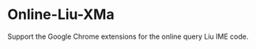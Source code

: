 Online-Liu-XMa
==============

Support the Google Chrome extensions for  the online query Liu IME code.
